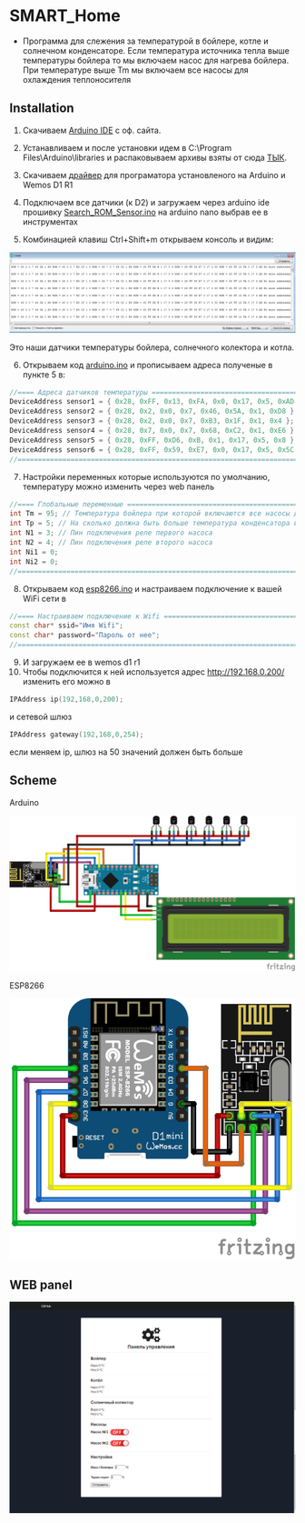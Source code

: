 # SMART_Home

- Программа для слежения за температурой в бойлере, котле и солнечном конденсаторе.
Если температура источника тепла выше температуры бойлера то мы включаем насос для нагрева бойлера.
При температуре выше Tm мы включаем все насосы для охлаждения теплоносителя  

## Installation
1) Скачиваем [Arduino IDE](https://www.arduino.cc/en/main/software) с оф. сайта.

2) Устанавливаем и после установки идем в C:\Program Files\Arduino\libraries и распаковываем архивы взяты от сюда [ТЫК](https://github.com/deletron247/SMART_Home/tree/master/libraries).

3) Cкачиваем [драйвер](https://iarduino.ru/lib/ch340.zip) для програматора установленого на Arduino и Wemos D1 R1 

4) Подключаем все датчики (к D2) и загружаем через arduino ide прошивку [Search_ROM_Sensor.ino](https://github.com/deletron247/SMART_Home/blob/master/boiler%20room/arduino/Search_ROM_Sensor.ino) на  arduino nano выбрав ее в инструментах

5) Комбинацией клавиш Ctrl+Shift+m открываем консоль и видим:

![](https://github.com/deletron247/SMART_Home/blob/master/image/1.PNG)

Это наши датчики температуры бойлера, солнечного колектора и котла.

6) Открываем код [arduino.ino](https://github.com/deletron247/SMART_Home/blob/master/boiler%20room/arduino/arduino.ino) и прописываем адреса полученые в пункте 5 в:
```C++
//==== Адреса датчиков температуры =========================================================================
DeviceAddress sensor1 = { 0x28, 0xFF, 0x13, 0xFA, 0x0, 0x17, 0x5, 0xAD }; // Адрес первого сенсора
DeviceAddress sensor2 = { 0x28, 0x2, 0x0, 0x7, 0x46, 0x5A, 0x1, 0xD8 }; // Адрес второго сенсора
DeviceAddress sensor3 = { 0x28, 0x2, 0x0, 0x7, 0xB3, 0x1F, 0x1, 0x4 }; // Адрес третего сенсора
DeviceAddress sensor4 = { 0x28, 0x7, 0x0, 0x7, 0x68, 0xC2, 0x1, 0xE6 }; // Адрес четвертого сенсора
DeviceAddress sensor5 = { 0x28, 0xFF, 0xD6, 0xB, 0x1, 0x17, 0x5, 0x8 }; // Адрес пятого сенсора
DeviceAddress sensor6 = { 0x28, 0xFF, 0x59, 0xE7, 0x0, 0x17, 0x5, 0x5C }; // Адрес шестого сенсора
//==========================================================================================================
```
7) Настройки переменных которые используются по умолчанию, температуру можно изменить через web панель
```C++
//==== Глобальные переменные ===============================================================================
int Tm = 95; // Температура бойлера при которой включаются все насосы для охлаждения
int Tp = 5; // На сколько должна быть больше температура конденсатора или котла чтобы включился один из насосов
int N1 = 3; // Пин подключения реле первого насоса 
int N2 = 4; // Пин подключения реле второго насоса
int Ni1 = 0;
int Ni2 = 0; 
//==========================================================================================================
```
8) Открываем код [esp8266.ino](https://github.com/deletron247/SMART_Home/blob/master/boiler%20room/esp8266/esp8266.ino)
и настраиваем подключение к вашей WiFi сети в 
```C++
//==== Настраиваем подключение к Wifi ======================================
const char* ssid="Имя Wifi";
const char* password="Пароль от нее";
//==========================================================================
```
9) И загружаем ее в wemos d1 r1
10) Чтобы подключится к ней используется адрес http://192.168.0.200/ изменить его можно в 
```C++
IPAddress ip(192,168,0,200);    
```
и сетевой шлюз  
```C++
IPAddress gateway(192,168,0,254);
```
если меняем ip, шлюз на 50 значений должен быть больше

## Scheme

Arduino

![](https://github.com/deletron247/SMART_Home/blob/master/image/scheme1.png)

ESP8266

![](https://github.com/deletron247/SMART_Home/blob/master/image/scheme2.png)

## WEB panel

![](https://github.com/deletron247/SMART_Home/blob/master/image/webpanel.png)

